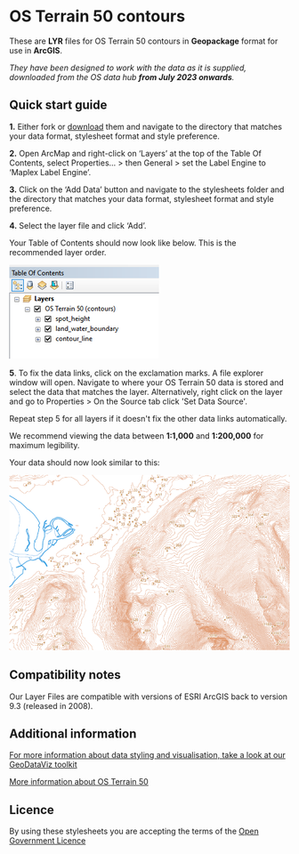 ﻿# OS Terrain 50 contours

These are **LYR** files for OS Terrain 50 contours in **Geopackage** format for use in **ArcGIS**.

*They have been designed to work with the data as it is supplied, downloaded from the OS data hub **from July 2023 onwards**.*

## Quick start guide

**1.**  Either fork or [download](https://github.com/OrdnanceSurvey/OS-Terrain-50-stylesheets/archive/master.zip) them and navigate to the directory that matches your data format, stylesheet format and style preference.

**2.**  Open ArcMap and right-click on ‘Layers’ at the top of the Table Of Contents, select Properties… > then General > set the Label Engine to ‘Maplex Label Engine’.

**3.**  Click on the ‘Add Data’ button and navigate to the stylesheets folder and the directory that matches your data format, stylesheet format and style preference.

**4.**  Select the layer file and click ‘Add’.

Your Table of Contents should now look like below. This is the recommended layer order.

  ![Screenshot](https://github.com/OrdnanceSurvey/OS-Terrain-50-stylesheets/blob/3a188d1579bf9eb9af9228ae6a144781e9d296e5/Geopackage%20stylesheets%20(post%20July%202023)/ESRI%20stylesheets%20(LYR)/images/LayerOrder_Terrain50.PNG "Recommended layer order for OS Terrain 50 contours")

**5**. To fix the data links, click on the exclamation marks. A file explorer window will open. Navigate to where your OS Terrain 50 data is stored and select the data that matches the layer. Alternatively, right click on the layer and go to Properties > On the Source tab click 'Set Data Source'.

Repeat step 5 for all layers if it doesn't fix the other data links automatically.

We recommend viewing the data between **1:1,000** and **1:200,000** for maximum legibility.

Your data should now look similar to this: 

  ![Screenshot](https://github.com/OrdnanceSurvey/OS-Terrain-50-stylesheets/blob/313180e2ccecf96eb7cf5d70968e9935a5bd6047/Geopackage%20stylesheets%20(post%20July%202023)/ESRI%20stylesheets%20(LYR)/images/OS_Terrain_50_screenshot.png "Screenshot of OS Terrain 50 contours")

## Compatibility notes

Our Layer Files are compatible with versions of ESRI ArcGIS back to version 9.3 (released in 2008).

## Additional information

[For more information about data styling and visualisation, take a look at our GeoDataViz toolkit](https://github.com/OrdnanceSurvey/GeoDataViz-Toolkit)

[More information about OS Terrain 50](http://www.ordnancesurvey.co.uk/business-and-government/products/terrain-50.html)

## Licence

By using these stylesheets you are accepting the terms of the [Open Government Licence](http://www.nationalarchives.gov.uk/doc/open-government-licence/version/3/)
